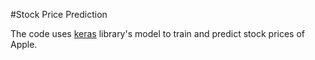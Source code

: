 #Stock Price Prediction

The code uses [keras](www.keras.io) library's model to train and predict stock prices of Apple.

  
